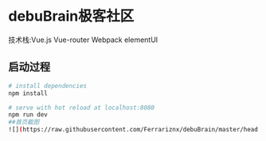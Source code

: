 # debuBrain极客社区
技术栈:Vue.js 
       Vue-router
       Webpack
       elementUI

## 启动过程
``` bash
# install dependencies
npm install

# serve with hot reload at localhost:8080
npm run dev
##首页截图
![](https://raw.githubusercontent.com/Ferrariznx/debuBrain/master/head.png)
